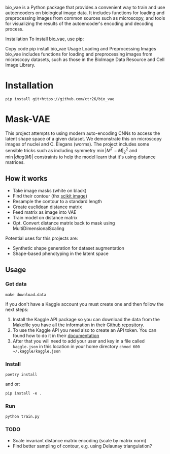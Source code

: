 bio_vae is a Python package that provides a convenient way to train and use autoencoders on biological image data. It includes functions for loading and preprocessing images from common sources such as microscopy, and tools for visualizing the results of the autoencoder's encoding and decoding process.

Installation
To install bio_vae, use pip:

Copy code
pip install bio_vae
Usage
Loading and Preprocessing Images
bio_vae includes functions for loading and preprocessing images from microscopy datasets, such as those in the BioImage Data Resource and Cell Image Library.

# Installation

    pip install git+https://github.com/ctr26/bio_vae
    
   

# Mask-VAE

This project attempts to using modern auto-encoding CNNs to access the latent shape space of a given dataset.
We demonstrate this on microscopy images of nuclei and C. Elegans (worms).
The project includes some sensible tricks such as including symmetry $\min|M^T - M|_2^2$ and $\min|diag(M)|$ constraints to help the model learn that it's using distance matrices.

## How it works

- Take image masks (white on black)
- Find their contour (thx [scikit image]((https://scikit-image.org/docs/dev/api/skimage.measure.html#skimage.measure.find_contours)))
- Resample the contour to a standard length
- Create euclidean distance matrix
- Feed matrix as image into VAE
- Train model on distance matrix
- Opt. Convert distance matrix back to mask using MultiDimensionalScaling

Potential uses for this projects are:

- Synthetic shape generation for dataset augmentation
- Shape-based phenotyping in the latent space

## Usage

### Get data

    make download.data

If you don't have a Kaggle account you must create one and then follow the next steps:
1. Install the Kaggle API package so you can download the data from the Makefile you have all the information in their [Github repository](https://github.com/Kaggle/kaggle-api).
2. To use the Kaggle API you need also to create an API token. You can found how to do it in their [documentation](https://github.com/Kaggle/kaggle-api#api-credentials)
3. After that you will need to add your user and key in a file called `kaggle.json` in this location in your home directory `chmod 600 ~/.kaggle/kaggle.json`

### Install

    poetry install

and or:

    pip install -e .

### Run

    python train.py

### TODO

- Scale invariant distance matrix encoding (scale by matrix norm)
- Find better sampling of contour, e.g. using Delaunay triangulation?
